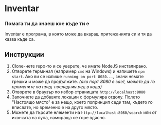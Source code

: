 # Inventar
### Помага ти да знаеш кое къде ти е
Inventar е програма, в която може да вкараш притежанията си и тя да казва къде са.
## Инструкции
1. Clone-нете repo-то и се уверете, че имате NodeJS инсталирано.
2. Отворете терминал (например `cmd` на Windows) и напишете `npm start`.
Ако ви се изпише `running on port 8080...`, значи нямате грешки и може да продължите. *(ако порт 8080 е зает, можете да го промените на пред-последния ред в кода)*
3. Отворете в браузър по избор страницата `http://localhost:8080`
4. Започнете да добавяте локации с формуляра отдолу. Полето "Настоящо място" е за нещо, което попринцип седи там, където го вписвате, но временно е на друго място.
5. Можете да търсите елементи на `http://localhost:8080/search` или от иконката на лупа, намираща се горе вдясно.